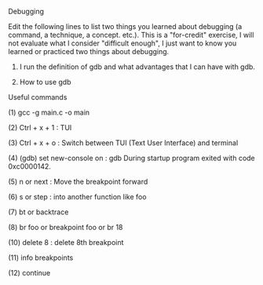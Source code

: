Debugging

Edit the following lines to list two things you learned about debugging (a command, a technique, a concept. etc.). This is a "for-credit" exercise, I will not evaluate what I consider "difficult enough", I just want to know you learned or practiced two things about debugging.

1. I run the definition of gdb and what advantages that I can have with gdb.

2. How to use gdb

Useful commands

(1) gcc -g main.c -o main

(2) Ctrl + x + 1
: TUI

(3) Ctrl + x + o
: Switch between TUI (Text User Interface) and terminal

(4) (gdb) set new-console on
: gdb During startup program exited with code 0xc0000142.

(5) n or next
: Move the breakpoint forward

(6) s or step
: into another function like foo

(7) bt or backtrace

(8) br foo or breakpoint foo or br 18

(10) delete 8
: delete 8th breakpoint

(11) info breakpoints

(12) continue